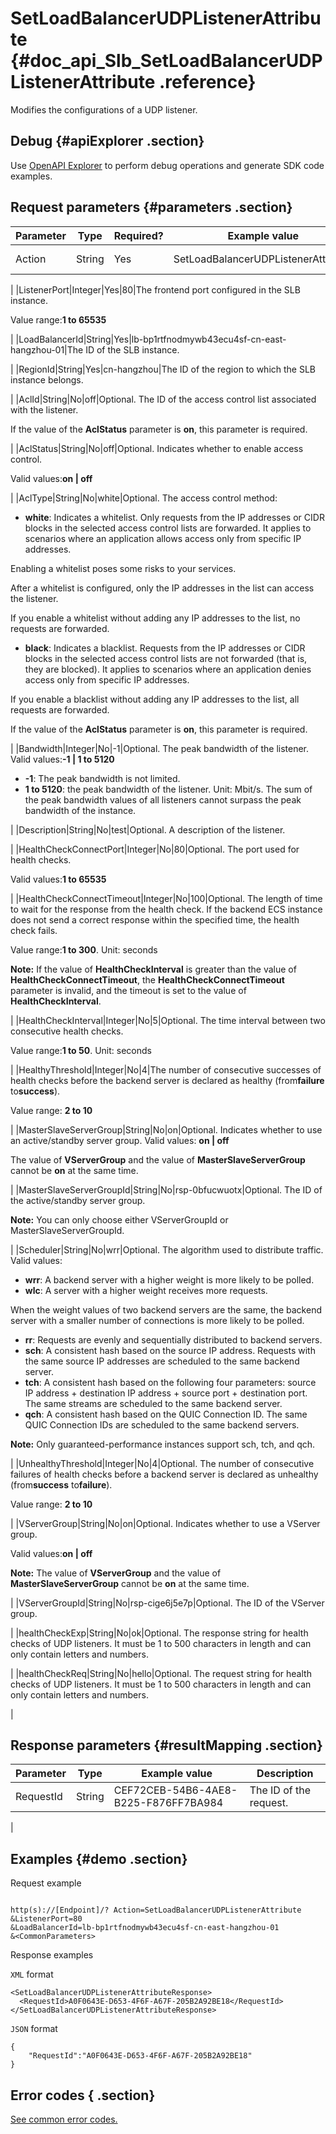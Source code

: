 # SetLoadBalancerUDPListenerAttribute {#doc_api_Slb_SetLoadBalancerUDPListenerAttribute .reference}

Modifies the configurations of a UDP listener.

## Debug {#apiExplorer .section}

Use [OpenAPI Explorer](https://api.aliyun.com/#product=Slb&api=SetLoadBalancerUDPListenerAttribute) to perform debug operations and generate SDK code examples.

## Request parameters {#parameters .section}

|Parameter|Type|Required?|Example value|Description|
|---------|----|---------|-------------|-----------|
|Action|String|Yes|SetLoadBalancerUDPListenerAttribute|The name of this action. Value:**SetLoadBalancerUDPListenerAttribute**

 |
|ListenerPort|Integer|Yes|80|The frontend port configured in the SLB instance.

 Value range:**1 to 65535**

 |
|LoadBalancerId|String|Yes|lb-bp1rtfnodmywb43ecu4sf-cn-east-hangzhou-01|The ID of the SLB instance.

 |
|RegionId|String|Yes|cn-hangzhou|The ID of the region to which the SLB instance belongs.

 |
|AclId|String|No|off|Optional. The ID of the access control list associated with the listener.

 If the value of the **AclStatus** parameter is **on**, this parameter is required.

 |
|AclStatus|String|No|off|Optional. Indicates whether to enable access control.

 Valid values:**on | off**

 |
|AclType|String|No|white|Optional. The access control method:

 -   **white**: Indicates a whitelist. Only requests from the IP addresses or CIDR blocks in the selected access control lists are forwarded. It applies to scenarios where an application allows access only from specific IP addresses.

Enabling a whitelist poses some risks to your services.

After a whitelist is configured, only the IP addresses in the list can access the listener.

If you enable a whitelist without adding any IP addresses to the list, no requests are forwarded.

-   **black**: Indicates a blacklist. Requests from the IP addresses or CIDR blocks in the selected access control lists are not forwarded \(that is, they are blocked\). It applies to scenarios where an application denies access only from specific IP addresses.

If you enable a blacklist without adding any IP addresses to the list, all requests are forwarded.


 If the value of the **AclStatus** parameter is **on**, this parameter is required.

 |
|Bandwidth|Integer|No|-1|Optional. The peak bandwidth of the listener. Valid values:**-1 | 1 to 5120**

 -   **-1**: The peak bandwidth is not limited.
-   **1 to 5120**: the peak bandwidth of the listener. Unit: Mbit/s. The sum of the peak bandwidth values of all listeners cannot surpass the peak bandwidth of the instance.

 |
|Description|String|No|test|Optional. A description of the listener.

 |
|HealthCheckConnectPort|Integer|No|80|Optional. The port used for health checks.

 Valid values:**1 to 65535**

 |
|HealthCheckConnectTimeout|Integer|No|100|Optional. The length of time to wait for the response from the health check. If the backend ECS instance does not send a correct response within the specified time, the health check fails.

 Value range:**1 to 300**. Unit: seconds

 **Note:** If the value of **HealthCheckInterval** is greater than the value of **HealthCheckConnectTimeout**, the **HealthCheckConnectTimeout** parameter is invalid, and the timeout is set to the value of **HealthCheckInterval**.

 |
|HealthCheckInterval|Integer|No|5|Optional. The time interval between two consecutive health checks.

 Value range:**1 to 50**. Unit: seconds

 |
|HealthyThreshold|Integer|No|4|The number of consecutive successes of health checks before the backend server is declared as healthy \(from**failure** to**success**\).

 Value range: **2 to 10**

 |
|MasterSlaveServerGroup|String|No|on|Optional. Indicates whether to use an active/standby server group. Valid values: **on | off**

 The value of **VServerGroup** and the value of **MasterSlaveServerGroup** cannot be **on** at the same time.

 |
|MasterSlaveServerGroupId|String|No|rsp-0bfucwuotx|Optional. The ID of the active/standby server group.

 **Note:** You can only choose either VServerGroupId or MasterSlaveServerGroupId.

 |
|Scheduler|String|No|wrr|Optional. The algorithm used to distribute traffic. Valid values:

 -   **wrr**: A backend server with a higher weight is more likely to be polled.
-   **wlc**: A server with a higher weight receives more requests.

When the weight values of two backend servers are the same, the backend server with a smaller number of connections is more likely to be polled.

-   **rr**: Requests are evenly and sequentially distributed to backend servers.
-   **sch**: A consistent hash based on the source IP address. Requests with the same source IP addresses are scheduled to the same backend server.
-   **tch**: A consistent hash based on the following four parameters: source IP address + destination IP address + source port + destination port. The same streams are scheduled to the same backend server.
-   **qch**: A consistent hash based on the QUIC Connection ID. The same QUIC Connection IDs are scheduled to the same backend servers.

 **Note:** Only guaranteed-performance instances support sch, tch, and qch.

 |
|UnhealthyThreshold|Integer|No|4|Optional. The number of consecutive failures of health checks before a backend server is declared as unhealthy \(from**success** to**failure**\).

 Value range: **2 to 10**

 |
|VServerGroup|String|No|on|Optional. Indicates whether to use a VServer group.

 Valid values:**on | off**

 **Note:** The value of **VServerGroup** and the value of **MasterSlaveServerGroup** cannot be **on** at the same time.

 |
|VServerGroupId|String|No|rsp-cige6j5e7p|Optional. The ID of the VServer group.

 |
|healthCheckExp|String|No|ok|Optional. The response string for health checks of UDP listeners. It must be 1 to 500 characters in length and can only contain letters and numbers.

 |
|healthCheckReq|String|No|hello|Optional. The request string for health checks of UDP listeners. It must be 1 to 500 characters in length and can only contain letters and numbers.

 |

## Response parameters {#resultMapping .section}

|Parameter|Type|Example value|Description|
|---------|----|-------------|-----------|
|RequestId|String|CEF72CEB-54B6-4AE8-B225-F876FF7BA984|The ID of the request.

 |

## Examples {#demo .section}

Request example

``` {#request_demo}

http(s)://[Endpoint]/? Action=SetLoadBalancerUDPListenerAttribute
&ListenerPort=80 
&LoadBalancerId=lb-bp1rtfnodmywb43ecu4sf-cn-east-hangzhou-01 
&<CommonParameters>

```

Response examples

`XML` format

``` {#xml_return_success_demo}
<SetLoadBalancerUDPListenerAttributeResponse> 
  <RequestId>A0F0643E-D653-4F6F-A67F-205B2A92BE18</RequestId> 
</SetLoadBalancerUDPListenerAttributeResponse> 

```

`JSON` format

``` {#json_return_success_demo}
{
	"RequestId":"A0F0643E-D653-4F6F-A67F-205B2A92BE18"
}
```

## Error codes { .section}

[See common error codes.](https://error-center.aliyun.com/status/product/Slb)

